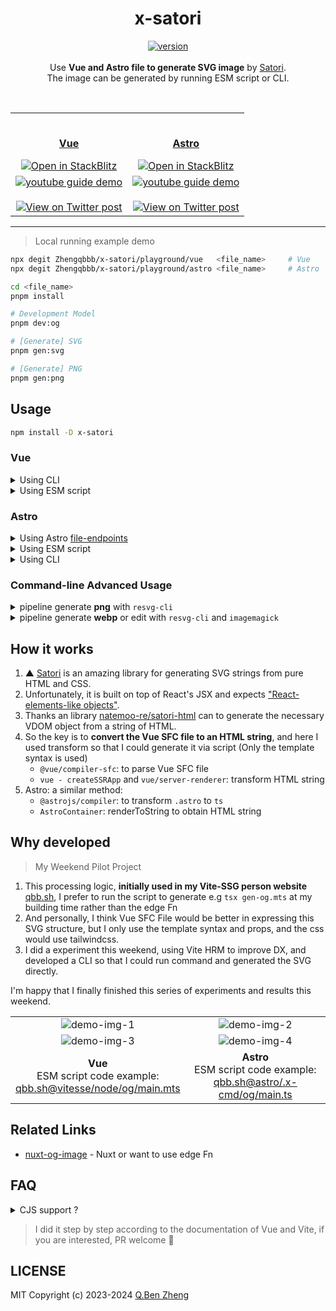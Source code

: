 <h1 align="center">x-satori</h1>

<p align="center">
    <a href="https://www.npmjs.com/package/x-satori">
        <img alt="version" src="https://img.shields.io/npm/v/x-satori?color=212121&label=">
    </a><br><br>
    Use <b>Vue and Astro file to generate SVG image</b> by <a href="https://github.com/vercel/satori">Satori</a>.<br>
    The image can be generated by running ESM script or CLI.
</p>
<br>
<table>
    <tr>
        <td align="center" width="50%">
        <br>
            <p><b><a href="#vue">Vue</a></b></p>
            <a href="https://stackblitz.com/edit/x-satori?file=package.json">
                <img alt="Open in StackBlitz" src="https://developer.stackblitz.com/img/open_in_stackblitz.svg">
            </a>
        </td>
        <td align="center" width="50%">
        <br>
            <p><b><a href="#astro">Astro</a></b></p>
            <a href="https://stackblitz.com/edit/x-satori-astro?file=package.json">
                <img alt="Open in StackBlitz" src="https://developer.stackblitz.com/img/open_in_stackblitz.svg">
            </a>
        </td>
    </tr>
    <tr>
        <td align="center" width="50%">
            <a href="https://youtu.be/8HkJg1a_Zew">
                <img alt="youtube guide demo" src="./demo-vue.gif">
            </a>
            <br>
            <br>
            <a href="https://x.com/zhengqbbb/status/1637849646075908096">
                <img alt="View on Twitter post" src="https://cdn.jsdelivr.net/gh/Zhengqbbb/Zhengqbbb@v1.1.1/icons/view-twitter-post.svg">
            </a>
        </td>
        <td align="center" width="50%">
            <a href="https://youtu.be/8HkJg1a_Zew">
                <img alt="youtube guide demo" src="./demo-astro.gif">
            </a>
            <br>
            <br>
            <a href="https://x.com/zhengqbbb/status/1637849646075908096">
                <img alt="View on Twitter post" src="https://cdn.jsdelivr.net/gh/Zhengqbbb/Zhengqbbb@v1.1.1/icons/view-twitter-post.svg">
            </a>
        </td>
    </tr>
</table>

---

> Local running example demo

```sh
npx degit Zhengqbbb/x-satori/playground/vue   <file_name>     # Vue
npx degit Zhengqbbb/x-satori/playground/astro <file_name>     # Astro

cd <file_name>
pnpm install

# Development Model
pnpm dev:og

# [Generate] SVG
pnpm gen:svg

# [Generate] PNG
pnpm gen:png
```

## Usage

```sh
npm install -D x-satori
```

### Vue

<details>
<summary>Using CLI</summary><br>

**Example**: [playground/vue](./playground/vue/)

- Dependency: **Vue | Vite**

```sh
$ npx x-satori --help

SYNOPSIS:
    x-satori --template <template_file_path> --config <satori_config_path> [--props <JSON>]
    x-satori --template <template_file_path> --config <satori_config_path> [--props <JSON>] --output <svg_path>
    x-satori --template <template_file_path> --config <satori_config_path> [--props <JSON>] --dev [--host --port <num>]

OPTIONS:
    -d|--dev                   Turn on Dev mode
       --host                  Expose  host in Dev mode
       --port     <num>        Specify port in Dev mode
    -t|--template <path>       The Vue or Astro template file path
    -c|--config   <path>       The export satori configure file path
    -o|--output   <path>       Target output SVG path
    --props       <JSON_str>   Overwrite and use props in config

EXAMPLES:
    x-satori --config "./satori.ts" --template "./Template.vue" --dev --host
    x-satori --config "./satori.ts" --template "./Template.vue"
    x-satori --config "./satori.js" --template "./Template.vue" --props '{"title": "Hello World"}'
    x-satori --config "./satori.js" --template "./Template.vue" -o image.svg
```

#### Configure

- Extends Satori options and add Vue file props option

```mjs
import { defineSatoriConfig } from 'x-satori/vue'

export default defineSatoriConfig({
    // ... Satori options
    props: {
        // ...Vue SFC props options
        // title: "Hello world"
    },
})
```
#### Vue template file

- **Only the template syntax is used**, and props are only used for hint completion
- [→ Satori supports common CSS features](https://github.com/vercel/satori#css)
- [→ Tailwindcss documentation](https://tailwindcss.com/docs/customizing-colors)

```html
<script setup lang="ts">
const props = defineProps({
  title: String,
})
</script>
<template>
  <div class="w-full h-full flex text-white bg-blue-500 items-center justify-center">
    <h1 :style="{ fontSize: '70px' }">
      {{ title }} 👋
    </h1>
  </div>
</template>
```

</details>

<details>
<summary>Using ESM script</summary><br>

- Dependency: **Vue**

```mjs
import { defineSatoriConfig, satoriVue } from 'x-satori/vue'

function main() {
    const _DIRNAME = typeof __dirname !== 'undefined'
        ? __dirname
        : dirname(fileURLToPath(import.meta.url))
    const _OUTPUT = resolve(_DIRNAME, './image/og.png')

    const templateStr = await readFile(resolve(_DIRNAME, './Template.vue'), 'utf8')
    const opt = defineSatoriConfig({
    // ... Satori options
        props: {
        // ...Vue SFC props options
        // title: "Hello world"
        },
    })
    const strSVG = await satoriVue(opt, templateStr)
    console.log(strSVG)
}
main()
```

- **Example**: [examples/vue-run-esm-script](./examples/vue-run-esm-script/)

    ```sh
    npm run gen:svg
    npm run gen:png
    ```

</details>

### Astro

<details>
    <summary>Using Astro <a href="https://docs.astro.build/en/guides/endpoints/">file-endpoints</a></summary><br>

- **Example**: [examples/astro-file-endpoint](./examples/astro-file-endpoint/) ⭐⭐⭐
- **Example**: [Repo - Zhengqbbb/qbb.sh](https://github.com/Zhengqbbb/qbb.sh/blob/astro/src/pages/og/%5Bslug%5D.png.ts)



---

#### 1. Install Dependencies

```sh
npm install -D x-satori @resvg/resvg-js # Convert SVG to PNG
```

#### 2. Create Astro [file-endpoints](https://docs.astro.build/en/guides/endpoints/)

> If target is generate `dist/og/*.png`.<br>
> So that touch a file `src/pages/og/[slug].png.ts`

```ts
import { readFile } from 'node:fs/promises'
import { type SatoriOptions, satoriAstro } from 'x-satori/astro'
import { Resvg } from '@resvg/resvg-js'
import type { APIRoute } from 'astro'
import { type CollectionEntry, getCollection } from 'astro:content';

export async function getStaticPaths() {
  const posts = await getCollection('blog');

    return posts
        .map(post => ({
            params: { slug: post.slug },
            props: { ...post },
        }));
}

async function getPostImageBuffer(props) {
        const template = await readFile(/** .astro template file */, 'utf-8')
        const config: SatoriOptions = {
            //... satori options,
            props: {
                //...astro template file props
                ...props.data,
            }
        }
        const svg = await satoriAstro(config, template)
        const resvg = new Resvg(svg)
        const pngData = resvg.render()
        return pngData.asPng()
}

export const GET: APIRoute = async ({ props }) =>
    new Response(
        await getPostImageBuffer(props as CollectionEntry<'blog'>),
        {
            headers: { 'Content-Type': 'image/png' },
        },
    )
```

</details>

<details>
<summary>Using ESM script</summary><br>

- Dependency: **Astro**

```mjs
import { defineSatoriConfig, satoriAstro } from 'x-satori/astro'

function main() {
    const _DIRNAME = typeof __dirname !== 'undefined'
        ? __dirname
        : dirname(fileURLToPath(import.meta.url))
    const _OUTPUT = resolve(_DIRNAME, './image/og.png')

    const templateStr = await readFile(resolve(_DIRNAME, './Template.vue'), 'utf8')
    const opt = defineSatoriConfig({
    // ... Satori options
        props: {
        // ...Vue SFC props options
        // title: "Hello world"
        },
    })
    const strSVG = await satoriAstro(opt, templateStr)
    console.log(strSVG)
}
main()
```

- **Example**: [examples/astro-run-esm-script](./examples/astro-run-esm-script/) ⭐⭐⭐

    ```sh
    npm run gen:svg
    npm run gen:png
    ```

- **Example**: [Repo - Zhengqbbb/qbb.sh@v2.1.1/.x-cmd/og/main.ts](https://github.com/Zhengqbbb/qbb.sh/blob/v2.1.1/.x-cmd/og/main.ts)

</details>

<details>
<summary>Using CLI</summary><br>

- Dependency: **Astro** | **Vite** (for dev mode)

```sh
$ npx x-satori --help

SYNOPSIS:
    x-satori --template <template_file_path> --config <satori_config_path> [--props <JSON>]
    x-satori --template <template_file_path> --config <satori_config_path> [--props <JSON>] --output <svg_path>
    x-satori --template <template_file_path> --config <satori_config_path> [--props <JSON>] --dev [--host --port <num>]

OPTIONS:
    -d|--dev                   Turn on Dev mode
       --host                  Expose  host in Dev mode
       --port     <num>        Specify port in Dev mode
    -t|--template <path>       The Vue or Astro template file path
    -c|--config   <path>       The export satori configure file path
    -o|--output   <path>       Target output SVG path
    --props       <JSON_str>   Overwrite and use props in config

EXAMPLES:
    x-satori --config "./satori.ts" --template "./Template.astro" --dev --host
    x-satori --config "./satori.ts" --template "./Template.astro"
    x-satori --config "./satori.js" --template "./Template.astro" --props '{"title": "Hello World"}'
    x-satori --config "./satori.js" --template "./Template.astro" -o image.svg
```

#### Configure

- Extends Satori options and add Vue file props option

```mjs
import { defineSatoriConfig } from 'x-satori/astro'

export default defineSatoriConfig({
    // ... Satori options
    props: {
        // ...astro file props options
        // title: "Hello world"
    },
})
```

#### Astro template file

- **Only the template syntax is used**, and props are only used for hint completion
- [→ Satori supports common CSS features](https://github.com/vercel/satori#css)
- [→ Tailwindcss documentation](https://tailwindcss.com/docs/customizing-colors)

```astro
---
interface Props {
    title: string
};

const { title = Hello world } = Astro.props;
---
<div class="w-full h-full text-1.4rem text-white flex flex-col items-center justify-between">
    <h2 >
        {title}
    </h2>
</div>

```

- **Example**: [playground/astro](./playground/astro/) ⭐⭐⭐
- **Advanced Example** - Using `Shell Scripts` to batch image generation with `resvg-cli`:<br>
    [Repo - Zhengqbbb/qbb.sh/.x-cmd/og](https://github.com/Zhengqbbb/qbb.sh/blob/b5638935290a698a0c52de4b321efb55ee3ed733/.x-cmd/og#L27-L35)

</details>

### Command-line Advanced Usage

<details>
    <summary>pipeline generate <b>png</b> with <code>resvg-cli</code></summary><br>

> [!TIP]
> You can install it globally or use `bunx` for replacement startup

```sh
npx x-satori --config "./satori.ts" --template "./Template.vue" --props '{"title": "Hello World"}' | \
    npx resvg-cli - image.png
```

</details>

<details>
    <summary>pipeline generate <b>webp</b> or edit with <code>resvg-cli</code> and <code>imagemagick</code> </summary><br>

> [!TIP]
> You can install it globally or use `bunx` for replacement startup

```sh
npx x-satori --config "./satori.ts" --template "./Template.vue" --props '{"title": "Hello World"}' | \
    npx resvg-cli - | \
    magick - webp:image.webp
```

</details>

## How it works
1. ▲ [Satori](https://github.com/vercel/satori) is an amazing library for generating SVG strings from pure HTML and CSS.
2. Unfortunately, it is built on top of React's JSX and expects ["React-elements-like objects"](https://github.com/vercel/satori#use-without-jsx).
3. Thanks an library [natemoo-re/satori-html](https://github.com/natemoo-re/satori-html) can to generate the necessary VDOM object from a string of HTML.
4. So the key is to **convert the Vue SFC file to an HTML string**, and here I used transform so that I could generate it via script (Only the template syntax is used)
    - `@vue/compiler-sfc`: to parse Vue SFC file
    - `vue - createSSRApp`  and `vue/server-renderer`: transform HTML string
5. Astro: a similar method:
    - `@astrojs/compiler`: to transform `.astro` to `ts`
    - `AstroContainer`: renderToString to obtain HTML string

## Why developed

> My Weekend Pilot Project

1. This processing logic, **initially used in my Vite-SSG person website** [qbb.sh](https://github.com/Zhengqbbb/qbb.sh/blob/790c47026cb1baac34dee8642150ec1729fb0f39/package.json#L18), I prefer to run the script to generate e.g `tsx gen-og.mts` at my building time rather than the edge Fn
2. And personally, I think Vue SFC File would be better in expressing this SVG structure, but I only use the template syntax and props, and the css would use tailwindcss.
3. I did a experiment this weekend, using Vite HRM to improve DX, and developed a CLI so that I could run command and generated the SVG directly.

I'm happy that I finally finished this series of experiments and results this weekend. <br>

<table>
  <tr>
    <td align="center" width="50%">
        <img alt="demo-img-1"src="https://user-images.githubusercontent.com/40693636/226387222-e2de688d-bbb6-41a2-9454-d10d8fd7784d.png">
    </td>
    <td align="center" width="50%">
        <img alt="demo-img-2"src="https://cdn.jsdelivr.net/gh/Zhengqbbb/qbb.sh@v2.1.1/public/og/posts.png">
    </td>
  </tr>
  <tr>
    <td align="center" width="50%">
        <img alt="demo-img-3"src="https://user-images.githubusercontent.com/40693636/226387925-57b58c6a-6677-44d4-a7a0-6939193704b3.png">
    </td>
    <td align="center" width="50%">
        <img alt="demo-img-4"src="https://cdn.jsdelivr.net/gh/Zhengqbbb/qbb.sh@v2.1.1/public/og/2022-12-17-new-homepage.png">
    </td>
  </tr>
  <tr>
    <td align="center" width="50%">
        <b>Vue</b><br>
        ESM script code example:
        <br>
        <a href="https://github.com/Zhengqbbb/qbb.sh/tree/vitesse/build/node/og/main.mts">qbb.sh@vitesse/node/og/main.mts</a>
    </td>
    <td align="center" width="50%">
        <b>Astro</b>
        <br>
        ESM script code example:
        <br>
        <a href="https://github.com/Zhengqbbb/qbb.sh/blob/v2.1.1/.x-cmd/og/main.ts">qbb.sh@astro/.x-cmd/og/main.ts</a>
    </td>
  </tr>
</table>

## Related Links

- [nuxt-og-image](https://github.com/harlan-zw/nuxt-og-image) - Nuxt or want to use edge Fn

## FAQ

<details>
<summary>CJS support ?</summary><br>

**Not supported**, waiting for upstream library [natemoo-re/ultrahtml](https://github.com/natemoo-re/ultrahtml/tree/main)

</details>

> I did it step by step according to the documentation of Vue and Vite, if you are interested, PR welcome 🤗

## LICENSE

MIT
Copyright (c) 2023-2024 [Q.Ben Zheng](https://github.com/Zhengqbbb)
